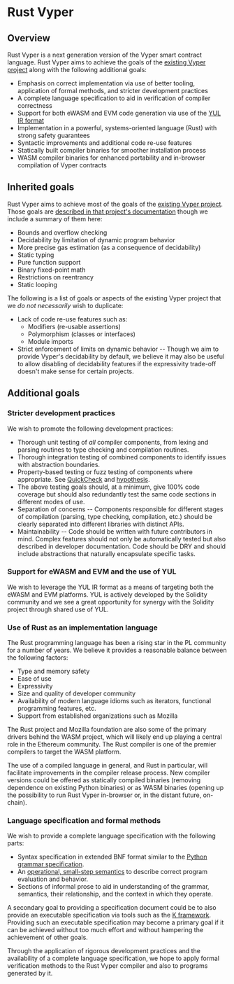 # Rust Vyper

## Overview

Rust Vyper is a next generation version of the Vyper smart contract language.
Rust Vyper aims to achieve the goals of the [existing Vyper
project](https://github.com/vyperlang/vyper) along with the following
additional goals:

* Emphasis on correct implementation via use of better tooling, application of
  formal methods, and stricter development practices
* A complete language specification to aid in verification of compiler
  correctness
* Support for both eWASM and EVM code generation via use of the [YUL IR
  format](https://solidity.readthedocs.io/en/v0.5.13/yul.html)
* Implementation in a powerful, systems-oriented language (Rust) with strong
  safety guarantees
* Syntactic improvements and additional code re-use features
* Statically built compiler binaries for smoother installation process
* WASM compiler binaries for enhanced portability and in-browser compilation of
  Vyper contracts

## Inherited goals

Rust Vyper aims to achieve most of the goals of the [existing Vyper
project](https://github.com/vyperlang/vyper).  Those goals are [described in
that project's
documentation](https://vyper.readthedocs.io/en/latest/index.html#principles-and-goals)
though we include a summary of them here:

* Bounds and overflow checking
* Decidability by limitation of dynamic program behavior
* More precise gas estimation (as a consequence of decidability)
* Static typing
* Pure function support
* Binary fixed-point math
* Restrictions on reentrancy
* Static looping

The following is a list of goals or aspects of the existing Vyper project that
we *do not necessarily* wish to duplicate:

* Lack of code re-use features such as:
  - Modifiers (re-usable assertions)
  - Polymorphism (classes or interfaces)
  - Module imports
* Strict enforcement of limits on dynamic behavior -- Though we aim to provide
  Vyper's decidability by default, we believe it may also be useful to allow
  disabling of decidability features if the expressivity trade-off doesn't make
  sense for certain projects.

## Additional goals

### Stricter development practices

We wish to promote the following development practices:

* Thorough unit testing of *all* compiler components, from lexing and parsing
  routines to type checking and compilation routines.
* Thorough integration testing of combined components to identify issues with
  abstraction boundaries.
* Property-based testing or fuzz testing of components where appropriate.  See
  [QuickCheck](https://github.com/nick8325/quickcheck) and
  [hypothesis](https://hypothesis.works/).
* The above testing goals should, at a minimum, give 100% code coverage but
  should also redundantly test the same code sections in different modes of
  use.
* Separation of concerns -- Components responsible for different stages of
  compilation (parsing, type checking, compilation, etc.) should be clearly
  separated into different libraries with distinct APIs.
* Maintainability -- Code should be written with future contributors in mind.
  Complex features should not only be automatically tested but also described
  in developer documentation.  Code should be DRY and should include
  abstractions that naturally encapsulate specific tasks.

### Support for eWASM and EVM and the use of YUL

We wish to leverage the YUL IR format as a means of targeting both the eWASM
and EVM platforms.  YUL is actively developed by the Solidity community and we
see a great opportunity for synergy with the Solidity project through shared
use of YUL.

### Use of Rust as an implementation language

The Rust programming language has been a rising star in the PL community for a
number of years.  We believe it provides a reasonable balance between the
following factors:

* Type and memory safety
* Ease of use
* Expressivity
* Size and quality of developer community
* Availability of modern language idioms such as iterators, functional
  programming features, etc.
* Support from established organizations such as Mozilla

The Rust project and Mozilla foundation are also some of the primary drivers
behind the WASM project, which will likely end up playing a central role in the
Ethereum community.  The Rust compiler is one of the premier compilers to
target the WASM platform.

The use of a compiled language in general, and Rust in particular, will
facilitate improvements in the compiler release process.  New compiler versions
could be offered as statically compiled binaries (removing dependence on
existing Python binaries) or as WASM binaries (opening up the possibility to
run Rust Vyper in-browser or, in the distant future, on-chain).

### Language specification and formal methods

We wish to provide a complete language specification with the following parts:

* Syntax specification in extended BNF format similar to the [Python grammar
  specification](https://docs.python.org/3/reference/grammar.html).
* An [operational, small-step
  semantics](https://en.wikipedia.org/wiki/Operational_semantics#Small-step_semantics)
  to describe correct program evaluation and behavior.
* Sections of informal prose to aid in understanding of the grammar, semantics,
  their relationship, and the context in which they operate.

A secondary goal to providing a specification document could be to also provide
an executable specification via tools such as the [K
framework](http://www.kframework.org/index.php/Main_Page).  Providing such an
executable specification may become a primary goal if it can be achieved
without too much effort and without hampering the achievement of other goals.

Through the application of rigorous development practices and the availability
of a complete language specification, we hope to apply formal verification
methods to the Rust Vyper compiler and also to programs generated by it.

